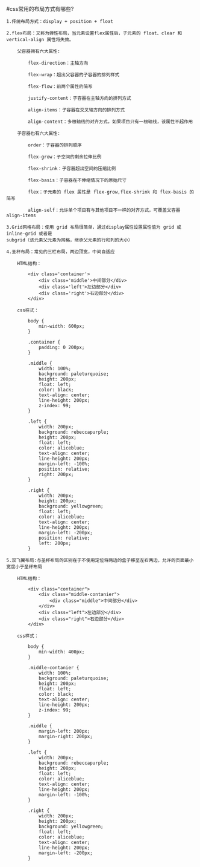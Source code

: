 #css常用的布局方式有哪些?

    1.传统布局方式：display + position + float

    2.flex布局：又称为弹性布局，当元素设置flex属性后，子元素的 float、clear 和 vertical-align 属性将失效。

        父容器拥有六大属性:

            flex-direction：主轴方向

            flex-wrap：超出父容器的子容器的排列样式

            flex-flow：前两个属性的简写

            justify-content：子容器在主轴方向的排列方式

            align-items：子容器在交叉轴方向的排列方式

            align-content：多根轴线的对齐方式，如果项目只有一根轴线，该属性不起作用

        子容器也有六大属性:

            order：子容器的排列顺序

            flex-grow：子空间的剩余拉伸比例

            flex-shrink：子容器超出空间的压缩比例

            flex-basis：子容器在不伸缩情况下的原始尺寸

            flex：子元素的 flex 属性是 flex-grow,flex-shrink 和 flex-basis 的简写

            align-self：允许单个项目有与其他项目不一样的对齐方式，可覆盖父容器 align-items 

    3.Grid网格布局：使用 grid 布局很简单，通过display属性设置属性值为 grid 或 inline-grid 或者是 
    subgrid（该元素父元素为网格，继承父元素的行和列的大小）

    4.圣杯布局：常见的三栏布局，两边顶宽，中间自适应

        HTML结构：

            <div class='container'>
                <div class='middle'>中间部分</div>
                <div class='left'>左边部分</div>
                <div class='right'>右边部分</div>
            </div>

        css样式：

            body {
                min-width: 600px;
            }
        
            .container {
                padding: 0 200px;
            }
        
            .middle {
                width: 100%;
                background: paleturquoise;
                height: 200px;
                float: left;
                color: black;
                text-align: center; 
                line-height: 200px;
                z-index: 99;
            }
        
            .left {
                width: 200px;
                background: rebeccapurple;
                height: 200px;
                float: left;
                color: aliceblue;
                text-align: center;
                line-height: 200px;
                margin-left: -100%;
                position: relative;
                right: 200px;
            }
        
            .right {
                width: 200px;
                height: 200px;
                background: yellowgreen;
                float: left;
                color: aliceblue;
                text-align: center;
                line-height: 200px;
                margin-left: -200px;
                position: relative;
                left: 200px;
            }

    5.双飞翼布局:与圣杯布局的区别在于不使用定位将两边的盒子移至左右两边，允许的页面最小宽度小于圣杯布局

        HTML结构：

            <div class="container">
                <div class="middle-contanier">
                    <div class="middle">中间部分</div>
                </div>
                <div class="left">左边部分</div>
                <div class="right">右边部分</div>
            </div>

        css样式：

            body {
                min-width: 400px;
            }
        
            .middle-contanier {
                width: 100%;
                background: paleturquoise;
                height: 200px;
                float: left;
                color: black;
                text-align: center;
                line-height: 200px;
                z-index: 99;
            }
        
            .middle {
                margin-left: 200px;
                margin-right: 200px;
            }
        
            .left {
                width: 200px;
                background: rebeccapurple;
                height: 200px;
                float: left;
                color: aliceblue;
                text-align: center;
                line-height: 200px;
                margin-left: -100%;
            }
        
            .right {
                width: 200px;
                height: 200px;
                background: yellowgreen;
                float: left;
                color: aliceblue;
                text-align: center;
                line-height: 200px;
                margin-left: -200px;
            }

